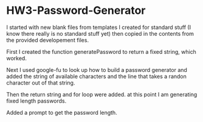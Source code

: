 # HW3-Password-Generator

I started with new blank files from templates I created for standard stuff (I know there really is no standard stuff yet) then copied in the contents from the provided developement files. 

First I created the function generatePassword to return a fixed string, which worked. 

Next I used google-fu to look up how to build a password generator and added the string of available characters and the line that takes a randon character out of that string. 

Then the return string and for loop were added. at this point I am generating fixed length passwords.

Added a prompt to get the password length.





